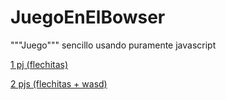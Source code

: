 # JuegoEnElBowser

"""Juego""" sencillo usando puramente javascript

[1 pj (flechitas)](https://streq.github.io/JuegoEnElBowser/Run.html)

[2 pjs (flechitas + wasd)](https://streq.github.io/JuegoEnElBowser/Run2Players.html)
